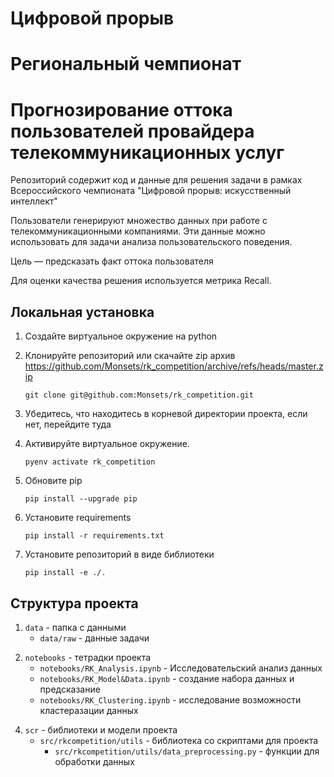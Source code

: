 # Цифровой прорыв
# Региональный чемпионат
# Прогнозирование оттока пользователей провайдера телекоммуникационных услуг

Репозиторий содержит код и данные для решения задачи в рамках Всероссийского чемпионата "Цифровой прорыв: искусственный интеллект"

Пользователи генерируют множество данных при работе с телекоммуникационными компаниями. Эти данные можно использовать для задачи анализа пользовательского поведения.

Цель — предсказать факт оттока пользователя

Для оценки качества решения используется метрика Recall.

## Локальная установка

1. Создайте виртуальное окружение на python

2. Клонируйте репозиторий или скачайте zip архив https://github.com/Monsets/rk_competition/archive/refs/heads/master.zip

   ```git clone git@github.com:Monsets/rk_competition.git```

3. Убедитесь, что находитесь в корневой директории проекта,
если нет, перейдите туда

4. Активируйте виртуальное окружение.

   ```pyenv activate rk_competition```

5. Обновите pip 

   ```pip install --upgrade pip```

6. Установите requirements 

   ```pip install -r requirements.txt```

7. Установите репозиторий в виде библиотеки 

   ```pip install -e ./.```

## Структура проекта

1. ```data``` - папка с данными
   - ```data/raw``` - данные задачи
<!--  -->
2. ```notebooks``` - тетрадки проекта
   - ```notebooks/RK_Analysis.ipynb``` - Исследовательский анализ данных
   - ```notebooks/RK_Model&Data.ipynb``` - создание набора данных и предсказание
   - ```notebooks/RK_Clustering.ipynb``` - исследование возможности кластеразации данных
<!--  -->
4. ```scr``` - библиотеки и модели проекта
   - ```src/rkcompetition/utils``` - библиотека со скриптами для проекта
      - ```src/rkcompetition/utils/data_preprocessing.py``` - функции для обработки данных
